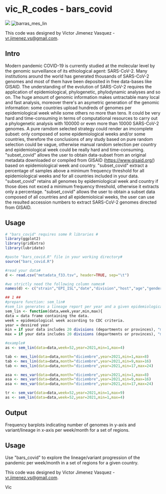 # vic_R_codes - bars_covid

![](https://onlinelibrary.wiley.com/doi/10.1002/jmv.27261)
![barras_mes_lin](https://user-images.githubusercontent.com/89874227/150564002-35038c3f-f643-4194-863b-bc598fb6f363.jpg)

This code was designed by Victor Jimenez Vasquez - vr.jimenez.vs@gmail.com.
## Intro
Modern pandemic COVID-19 is currently studied at the molecular level by the genomic surveillance of its ethiological agent: SARS-CoV-2. Many institutions around the world has generated thousands of SARS-CoV-2 genomes and most of them have been deposited in free data-bases like GISAID. The understanding of the evolution of SARS-CoV-2 requires the application of epidemiological, phylogenetic, phylodynamic analyses and so on. The huge amount of genomic information makes untractable many local and fast analysis, moreover there's an asymetric generation of the genomic information: some countries upload hundreds of genomes per epidemiological week while some others no more than tens. It could be very hard and time-consuming in terms of computational resources to carry out a phylogenetic analysis with 100000 or even more than 10000 SARS-CoV-2 genomes. A pure ramdom selected strategy could render an imcomplete subset: only composed of some epidemiological weeks and/or some countries, therefore the conclusions of any study based on pure random selection could be vague, otherwise manual random selection per country and epidemiological week could be really hard and time-consuming. 
"subset_covid" allows the user to obtain data-subset from an original metadata downloaded or compiled from GISAID (https://www.gisaid.org/) based on epidemiological week and country. "subset_covid" extract a percentage of samples above a minimum frequency threshold for all epidemiological weeks and for all countries included in your data. "subset_covid" retains all genomes by epidemiological week and country if those does not exced a minimum frequency threshold, otherwise it extracts only a percentage. "subset_covid" allows the user to obtain a subset data composed of all countries and all epidemioloical weeks, the user can use the resulted accession numbers to extract SARS-CoV-2 genomes directed from GISAID.

## Usage 
```r
# "bars_covid" requires some R libraries #
library(ggplot2)
library(gridExtra)
library(lubridate)

#paste "bars_covid.R" file in your working directory#
source("bars_covid.R")

#read your data#
d <- read.csv("metadata_f33.tsv", header=TRUE, sep="\t")

#we strictly need the following column names#
names(d) <- c("strain","EPI_ISL","date","division","host","age","gender","pangolin_lineage","VOC.VOI")

## 1 ##
#prepare function: sem_lin#
#sem_lin generates a lineage report per year and a given epidemiological week for all divisions#
sem_lin <- function(data,week,year,min,max){
data = data frame containing the data. 
week = epidemiological week according to CDC criteria. 
year = dessired year 
min = if your data includes 20 divisions (departments or provinces), "min" argument specifies the first divion to plot, equals the minimun range of divisions to plot.   
max = if your data includes 20 divisions (departments or provinces), "max" argument specifies the last divions to plot, equals the maximum range of divisions to plot. 

#example#
as <- sem_lin(data=data,week=52,year=2021,min=1,max=4)

tab <- mes_lin(data=data,month="diciembre",year=2021,min=1,max=8)
tab <- mes_lin(data=data,month="diciembre",year=2021,min=9,max=16)
tab <- mes_lin(data=data,month="diciembre",year=2021,min=17,max=24)

asa <- mes_var(data=data,month="diciembre",year=2021,min=1,max=8)
asa <- mes_var(data=data,month="diciembre",year=2021,min=9,max=16)
asa <- mes_var(data=data,month="diciembre",year=2021,min=17,max=24)

tr <- sem_var(data=data,week=52,year=2021,min=1,max=9)
as <- sem_lin(data=data,week=52,year=2021,min=1,max=4) 

```
## Output
Frequency barplots indicating number of genomes in y-axis and variant/lineage in x-axis per week/month for a set of regions. 

## Usage
Use "bars_covid" to explore the lineage/variant progression of the pandemic per week/month in a set of regions for a given country.  

This code was designed by Victor Jimenez Vasquez - vr.jimenez.vs@gmail.com.

Vic

